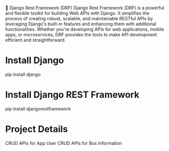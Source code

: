 🚀 Django Rest Framework (DRF)
Django Rest Framework (DRF) is a powerful and flexible toolkit for building Web APIs with Django. It simplifies the process of creating robust, scalable, and maintainable RESTful APIs by leveraging Django's built-in features and enhancing them with additional functionalities. Whether you're developing APIs for web applications, mobile apps, or microservices, DRF provides the tools to make API development efficient and straightforward.


# Install Django
pip install django

# Install Django REST Framework
pip install djangorestframework

# Project Details 
  CRUD APIs for App User 
  CRUD APIs for Bus Information
